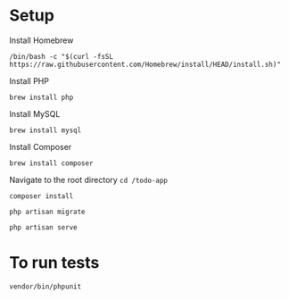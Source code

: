 # Setup

Install Homebrew

`/bin/bash -c "$(curl -fsSL https://raw.githubusercontent.com/Homebrew/install/HEAD/install.sh)"`

Install PHP

`brew install php`

Install MySQL

`brew install mysql`

Install Composer

`brew install composer`


Navigate to the root directory `cd /todo-app`

`composer install`

`php artisan migrate`

`php artisan serve`


# To run tests

`vendor/bin/phpunit`